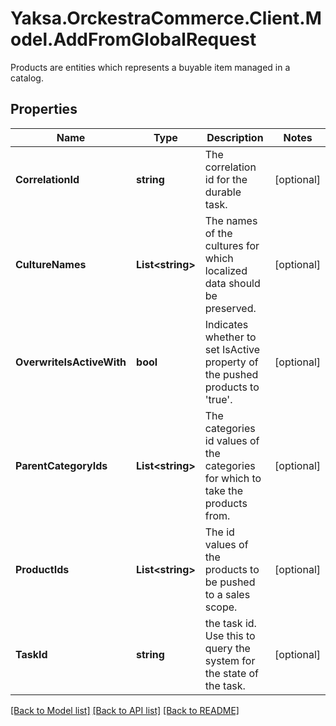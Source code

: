 # Yaksa.OrckestraCommerce.Client.Model.AddFromGlobalRequest
Products are entities which represents a buyable item managed in a catalog.

## Properties

Name | Type | Description | Notes
------------ | ------------- | ------------- | -------------
**CorrelationId** | **string** | The correlation id for the durable task. | [optional] 
**CultureNames** | **List&lt;string&gt;** | The names of the cultures for which localized data should be preserved. | [optional] 
**OverwriteIsActiveWith** | **bool** | Indicates whether to set IsActive property of the pushed products to &#39;true&#39;. | [optional] 
**ParentCategoryIds** | **List&lt;string&gt;** | The categories id values of the categories for which to take the products from. | [optional] 
**ProductIds** | **List&lt;string&gt;** | The id values of the products to be pushed to a sales scope. | [optional] 
**TaskId** | **string** | the task id. Use this to query the system for the state of the task. | [optional] 

[[Back to Model list]](../README.md#documentation-for-models) [[Back to API list]](../README.md#documentation-for-api-endpoints) [[Back to README]](../README.md)

